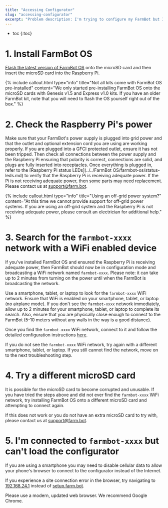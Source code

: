 ```yaml
---
title: "Accessing Configurator"
slug: "accessing-configurator"
excerpt: "Problem description: I'm trying to configure my FarmBot but I do not see the `farmbot-xxxx` WiFi network."
---
```


* toc
{:toc}

# 1. Install FarmBot OS
[Flash the latest version of FarmBot OS](https://software.farm.bot/docs/farmbot-os#section-installing-farmbot-os) onto the microSD card and then insert the microSD card into the Raspberry Pi.

{%
include callout.html
type="info"
title="Not all kits come with FarmBot OS pre-installed"
content="We only started pre-installing FarmBot OS onto the microSD cards with Genesis v1.5 and Express v1.0 kits. If you have an older FarmBot kit, note that you will need to flash the OS yourself right out of the box."
%}

# 2. Check the Raspberry Pi's power
Make sure that your FarmBot's power supply is plugged into grid power and that the outlet and optional extension cord you are using are working properly. If you are plugged into a GFCI protected outlet, ensure it has not been tripped. Then check all connections between the power supply and the Raspberry Pi ensuring that polarity is correct, connections are solid, and plugs are fully inserted into receptacles. Once everything is plugged in, refer to the [Raspberry Pi status LEDs](../../FarmBot OS/farmbot-os/status-leds.md) to verify that the Raspberry Pi is receiving adequate power. If the Pi is not receiving adequate power, then some parts may need replacement. Please contact us at [support@farm.bot](mailto:support@farm.bot).

{%
include callout.html
type="info"
title="Using an off-grid power system?"
content="At this time we cannot provide support for off-grid power systems. If you are using an off-grid system and the Raspberry Pi is not receiving adequate power, please consult an electrician for additional help."
%}

# 3. Search for the `farmbot-xxxx` network with a WiFi enabled device
If you've installed FarmBot OS and ensured the Raspberry Pi is receiving adequate power, then FarmBot should now be in configuration mode and broadcasting a WiFi network named `farmbot-xxxx`. Please note: it can take up to 2 minutes from turning on the power until when the FarmBot is broadcasting the network.

Use a smartphone, tablet, or laptop to look for the `farmbot-xxxx` WiFi network. Ensure that WiFi is enabled on your smartphone, tablet, or laptop (no airplane mode). If you don't see the `farmbot-xxxx` network immediately, allow up to 2 minutes for your smartphone, tablet, or laptop to complete its search. Also, ensure that you are physically close enough to connect to the FarmBot (5-10 meters without any walls in the way is a good distance).

Once you find the `farmbot-xxxx` WiFi network, connect to it and follow the detailed configuration instructions [here](https://software.farm.bot/docs/configurator#section-configure-farmbot).

If you do not see the `farmbot-xxxx` WiFi network, try again with a different smartphone, tablet, or laptop. If you still cannot find the network, move on to the next troubleshooting step.

# 4. Try a different microSD card
It is possible for the microSD card to become corrupted and unusable. If you have tried the steps above and did not ever find the `farmbot-xxxx` WiFi network, try installing FarmBot OS onto a different microSD card and attempting to connect again.

If this does not work or you do not have an extra microSD card to try with, please contact us at [support@farm.bot](mailto:support@farm.bot).

# 5. I'm connected to `farmbot-xxxx` but can't load the configurator
If you are using a smartphone you may need to disable cellular data to allow your phone's browser to connect to the configurator instead of the Internet.

If you experience a site connection error in the browser, try navigating to [192.168.24.1](http://192.168.24.1) instead of [setup.farm.bot](http://setup.farm.bot).

Please use a modern, updated web browser. We recommend Google Chrome.
